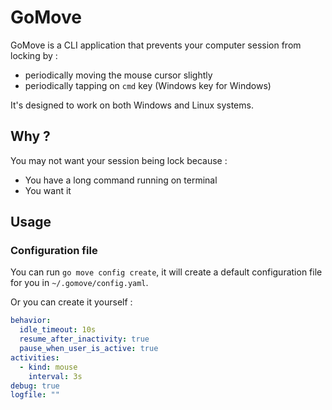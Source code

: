 # GoMove

GoMove is a CLI application that prevents your computer session from locking by :

- periodically moving the mouse cursor slightly
- periodically tapping on `cmd` key (Windows key for Windows)

It's designed to work on both Windows and Linux systems.

## Why ?

You may not want your session being lock because :

- You have a long command running on terminal
- You want it

## Usage

### Configuration file

You can run `go move config create`, it will create a default configuration file for you in `~/.gomove/config.yaml`.

Or you can create it yourself :

```yaml
behavior:
  idle_timeout: 10s
  resume_after_inactivity: true
  pause_when_user_is_active: true
activities:
  - kind: mouse
    interval: 3s
debug: true
logfile: ""
```
